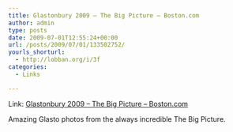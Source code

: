 ```yaml
---
title: Glastonbury 2009 – The Big Picture – Boston.com
author: admin
type: posts
date: 2009-07-01T12:55:24+00:00
url: /posts/2009/07/01/133502752/
yourls_shorturl:
  - http://lobban.org/i/3f
categories:
  - Links

---
```

Link: [Glastonbury 2009 &#8211; The Big Picture &#8211; Boston.com][1]

Amazing Glasto photos from the always incredible The Big Picture.

 [1]: http://www.boston.com/bigpicture/2009/06/glastonbury_2009.html